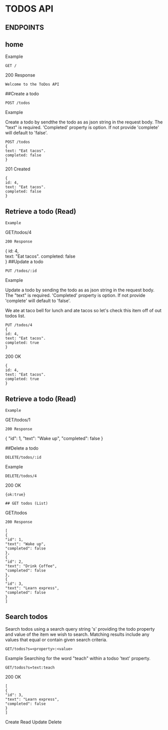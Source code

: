 # TODOS API

## ENDPOINTS

## home

Example

```
GET /
```

200 Response

```
Welcome to the ToDos API
```

##Create a todo

```
POST /todos
```

Example

Create a todo by sendthe the todo as as json string in the request body. The "text" is required. 'Completed' property is option. If not provide 'complete' will default to 'false'.

```
POST /todos
{
text: "Eat tacos".
completed: false  
}
```

201 Created

```
{
id: 4,  
text: "Eat tacos".
completed: false  
}
```

## Retrieve a todo (Read)

```
Example
```

GET/todos/4

```
200 Response
```

{
id: 4,  
text: "Eat tacos".
completed: false  
}
##Update a todo

```
PUT /todos/:id
```

Example

Update a todo by sending the todo as as json string in the request body. The "text" is required. 'Completed' property is option. If not provide 'complete' will default to 'false'.

We ate at taco bell for lunch and ate tacos so let's check this item off of out todos list.

```
PUT /todos/4
{
id: 4,  
text: "Eat tacos".
completed: true
}
```

200 OK

```
{
id: 4,  
text: "Eat tacos".
completed: true
}
```

## Retrieve a todo (Read)

```
Example
```

GET/todos/1

```
200 Response
```

{
"id": 1,
"text": "Wake up",
"completed": false
}

##Delete a todo

```
DELETE/todos/:id
```

Example

```
DELETE/todos/4
```

200 OK

```
{ok:true}
```

```
## GET todos (List)
```

GET/todos

```
200 Response

[
{
"id": 1,
"text": "Wake up",
"completed": false
},
{
"id": 2,
"text": "Drink Coffee",
"completed": false
},
{
"id": 3,
"text": "Learn express",
"completed": false
}
]
```

## Search todos

Search todos using a search query string 's' providing the todo property and value of the item we wish to search. Matching results include any values that equal or contain given search criteria.

```
GET/todos?s=<property>:<value>
```

Example
Searching for the word "teach" within a todso 'text' property.

```
GET/todos?s=text:teach
```

200 OK

```
[
{
"id": 3,
"text": "Learn express",
"completed": false
}
]
```

Create
Read
Update
Delete

```

```
